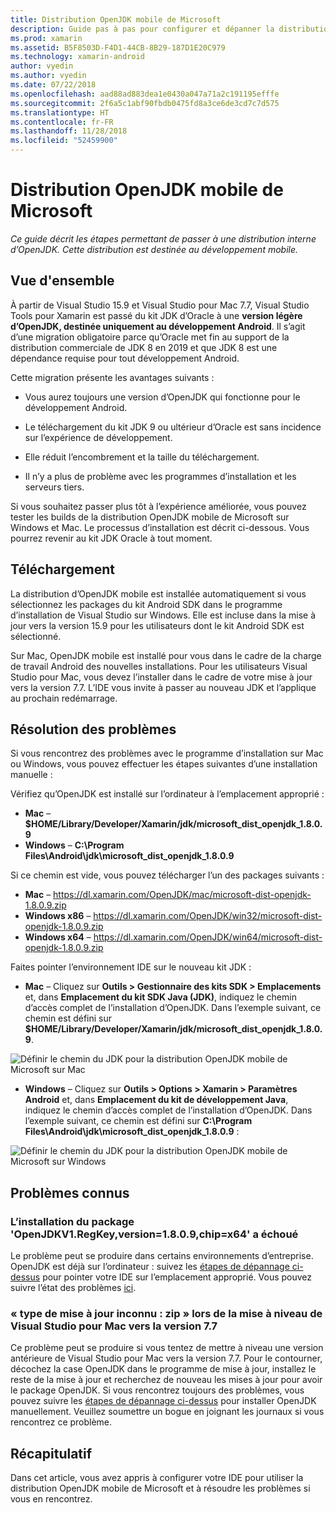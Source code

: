 ```yaml
---
title: Distribution OpenJDK mobile de Microsoft
description: Guide pas à pas pour configurer et dépanner la distribution OpenJDK de Microsoft pour le développement mobile.
ms.prod: xamarin
ms.assetid: B5F8503D-F4D1-44CB-8B29-187D1E20C979
ms.technology: xamarin-android
author: vyedin
ms.author: vyedin
ms.date: 07/22/2018
ms.openlocfilehash: aad88ad883dea1e0430a047a71a2c191195efffe
ms.sourcegitcommit: 2f6a5c1abf90fbdb0475fd8a3ce6de3cd7c7d575
ms.translationtype: HT
ms.contentlocale: fr-FR
ms.lasthandoff: 11/28/2018
ms.locfileid: "52459900"
---
```

# <a name="microsofts-mobile-openjdk-distribution"></a>Distribution OpenJDK mobile de Microsoft

_Ce guide décrit les étapes permettant de passer à une distribution interne d’OpenJDK. Cette distribution est destinée au développement mobile._

## <a name="overview"></a>Vue d'ensemble

À partir de Visual Studio 15.9 et Visual Studio pour Mac 7.7, Visual Studio Tools pour Xamarin est passé du kit JDK d’Oracle à une **version légère d’OpenJDK, destinée uniquement au développement Android**. Il s’agit d’une migration obligatoire parce qu’Oracle met fin au support de la distribution commerciale de JDK 8 en 2019 et que JDK 8 est une dépendance requise pour tout développement Android.

Cette migration présente les avantages suivants :

- Vous aurez toujours une version d’OpenJDK qui fonctionne pour le développement Android.

- Le téléchargement du kit JDK 9 ou ultérieur d’Oracle est sans incidence sur l’expérience de développement.

- Elle réduit l’encombrement et la taille du téléchargement.

- Il n’y a plus de problème avec les programmes d’installation et les serveurs tiers.

Si vous souhaitez passer plus tôt à l’expérience améliorée, vous pouvez tester les builds de la distribution OpenJDK mobile de Microsoft sur Windows et Mac. Le processus d’installation est décrit ci-dessous. Vous pourrez revenir au kit JDK Oracle à tout moment.

## <a name="download"></a>Téléchargement

La distribution d’OpenJDK mobile est installée automatiquement si vous sélectionnez les packages du kit Android SDK dans le programme d’installation de Visual Studio sur Windows. Elle est incluse dans la mise à jour vers la version 15.9 pour les utilisateurs dont le kit Android SDK est sélectionné.

Sur Mac, OpenJDK mobile est installé pour vous dans le cadre de la charge de travail Android des nouvelles installations. Pour les utilisateurs Visual Studio pour Mac, vous devez l’installer dans le cadre de votre mise à jour vers la version 7.7. L’IDE vous invite à passer au nouveau JDK et l’applique au prochain redémarrage.

## <a name="troubleshooting"></a>Résolution des problèmes

Si vous rencontrez des problèmes avec le programme d’installation sur Mac ou Windows, vous pouvez effectuer les étapes suivantes d’une installation manuelle :

Vérifiez qu’OpenJDK est installé sur l’ordinateur à l’emplacement approprié :

- **Mac** &ndash; **$HOME/Library/Developer/Xamarin/jdk/microsoft_dist_openjdk_1.8.0.9**
- **Windows** &ndash; **C:\\Program Files\\Android\\jdk\\microsoft_dist_openjdk_1.8.0.9**

Si ce chemin est vide, vous pouvez télécharger l’un des packages suivants :

- **Mac** &ndash; https://dl.xamarin.com/OpenJDK/mac/microsoft-dist-openjdk-1.8.0.9.zip
- **Windows x86** &ndash; https://dl.xamarin.com/OpenJDK/win32/microsoft-dist-openjdk-1.8.0.9.zip
- **Windows x64** &ndash; https://dl.xamarin.com/OpenJDK/win64/microsoft-dist-openjdk-1.8.0.9.zip

Faites pointer l’environnement IDE sur le nouveau kit JDK :

- **Mac** &ndash; Cliquez sur **Outils > Gestionnaire des kits SDK > Emplacements** et, dans **Emplacement du kit SDK Java (JDK)**, indiquez le chemin d’accès complet de l’installation d’OpenJDK. Dans l’exemple suivant, ce chemin est défini sur **$HOME/Library/Developer/Xamarin/jdk/microsoft_dist_openjdk_1.8.0.9**.

![Définir le chemin du JDK pour la distribution OpenJDK mobile de Microsoft sur Mac](openjdk-images/vsm.png)

- **Windows** &ndash; Cliquez sur **Outils > Options > Xamarin > Paramètres Android** et, dans **Emplacement du kit de développement Java**, indiquez le chemin d’accès complet de l’installation d’OpenJDK. Dans l’exemple suivant, ce chemin est défini sur **C:\\Program Files\\Android\\jdk\\microsoft_dist_openjdk_1.8.0.9** :

![Définir le chemin du JDK pour la distribution OpenJDK mobile de Microsoft sur Windows](openjdk-images/vs.png)

## <a name="known-issues"></a>Problèmes connus

### <a name="package-openjdkv1regkeyversion1809chipx64-failed-to-install"></a>L’installation du package 'OpenJDKV1.RegKey,version=1.8.0.9,chip=x64' a échoué

Le problème peut se produire dans certains environnements d’entreprise. OpenJDK est déjà sur l’ordinateur : suivez les [étapes de dépannage ci-dessus](#troubleshooting) pour pointer votre IDE sur l’emplacement approprié. Vous pouvez suivre l’état des problèmes [ici](https://developercommunity.visualstudio.com/content/problem/382549/packageidopenjdkv1regkeypackageactioninstallreturn.html).

### <a name="unknown-update-type-zip-when-upgrading-visual-studio-for-mac-to-77"></a>« type de mise à jour inconnu : zip » lors de la mise à niveau de Visual Studio pour Mac vers la version 7.7

Ce problème peut se produire si vous tentez de mettre à niveau une version antérieure de Visual Studio pour Mac vers la version 7.7. Pour le contourner, décochez la case OpenJDK dans le programme de mise à jour, installez le reste de la mise à jour et recherchez de nouveau les mises à jour pour avoir le package OpenJDK. Si vous rencontrez toujours des problèmes, vous pouvez suivre les [étapes de dépannage ci-dessus](#troubleshooting) pour installer OpenJDK manuellement. Veuillez soumettre un bogue en joignant les journaux si vous rencontrez ce problème.

## <a name="summary"></a>Récapitulatif

Dans cet article, vous avez appris à configurer votre IDE pour utiliser la distribution OpenJDK mobile de Microsoft et à résoudre les problèmes si vous en rencontrez.
